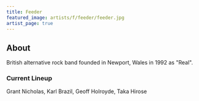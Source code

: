 ```yaml
---
title: Feeder
featured_image: artists/f/feeder/feeder.jpg
artist_page: true
---
```

## About

British alternative rock band founded in Newport, Wales in 1992 as "Real".

### Current Lineup

Grant Nicholas, Karl Brazil, Geoff Holroyde, Taka Hirose

